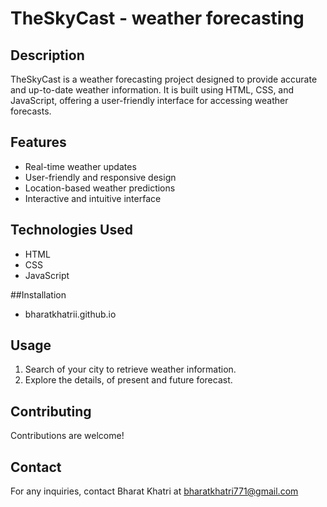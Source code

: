 # TheSkyCast - weather forecasting

## Description
TheSkyCast is a weather forecasting project designed to provide accurate and up-to-date weather information. It is built using HTML, CSS, and JavaScript, offering a user-friendly interface for accessing weather forecasts.

## Features
- Real-time weather updates
- User-friendly and responsive design
- Location-based weather predictions
- Interactive and intuitive interface

## Technologies Used
- HTML
- CSS
- JavaScript

##Installation
- bharatkhatrii.github.io

## Usage
1. Search of your city to retrieve weather information.
2. Explore the details, of present and future forecast.

## Contributing
Contributions are welcome!

## Contact
For any inquiries, contact Bharat Khatri at bharatkhatri771@gmail.com







